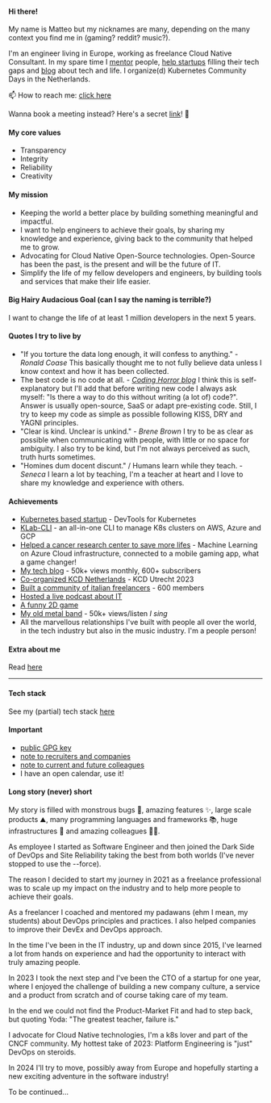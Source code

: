 #### Hi there!

My name is Matteo but my nicknames are many, depending on the many context you find me in (gaming? reddit? music?).

I'm an engineer living in Europe, working as freelance Cloud Native Consultant.
In my spare time I [mentor](https://mb-consulting.dev/mentor) people, [help startups](https://www.mb-consulting.dev/service/mentoring-services) filling their tech gaps and [blog](blog/blog.md) about tech and life.
I organize(d) Kubernetes Community Days in the Netherlands.

📫 How to reach me: [click here](https://mb-consulting.dev/all-links)

Wanna book a meeting instead? Here's a secret [link](https://mb-consulting.dev/secret)! 🤫

#### My core values

- Transparency
- Integrity
- Reliability
- Creativity

#### My mission

- Keeping the world a better place by building something meaningful and impactful.
- I want to help engineers to achieve their goals, by sharing my knowledge and experience, giving back to the community that helped me to grow.
- Advocating for Cloud Native Open-Source technologies. Open-Source has been the past, is the present and will be the future of IT.
- Simplify the life of my fellow developers and engineers, by building tools and services that make their life easier. 

#### Big Hairy Audacious Goal (can I say the naming is terrible?)

I want to change the life of at least 1 million developers in the next 5 years.

#### Quotes I try to live by

- "If you torture the data long enough, it will confess to anything." - _Ronald Coase_ 
This basically thought me to not fully believe data unless I know context and how it has been collected.
- The best code is no code at all. - [_Coding Horror blog_](https://blog.codinghorror.com/the-best-code-is-no-code-at-all/)
I think this is self-explanatory but I'll add that before writing new code I always ask myself: "Is there a way to do this without writing (a lot of) code?". Answer is usually open-source, SaaS or adapt pre-existing code. Still, I try to keep my code as simple as possible following KISS, DRY and YAGNI principles.
- "Clear is kind. Unclear is unkind." - _Brene Brown_
I try to be as clear as possible when communicating with people, with little or no space for ambiguity. I also try to be kind, but I'm not always perceived as such, truth hurts sometimes.
- "Homines dum docent discunt." / Humans learn while they teach. - _Seneca_
I learn a lot by teaching, I'm a teacher at heart and I love to share my knowledge and experience with others.

#### Achievements

- [Kubernetes based startup](https://www.kubelab.com) - DevTools for Kubernetes
- [KLab-CLI](https://github.com/mbianchidev/klab-cli) - an all-in-one CLI to manage K8s clusters on AWS, Azure and GCP
- [Helped a cancer research center to save more lifes](https://www.linkedin.com/pulse/kubelab-netherlands-cancer-institute-partner-around-ai-peter-comstock/?utm_source=rss&utm_campaign=articles_sitemaps&utm_medium=google_news) - Machine Learning on Azure Cloud infrastructure, connected to a mobile gaming app, what a game changer!
- [My tech blog](https://mb-consulting.dev/blog) - 50k+ views monthly, 600+ subscribers
- [Co-organized KCD Netherlands](https://community.cncf.io/kcd-netherlands/) - KCD Utrecht 2023
- [Built a community of italian freelancers](https://www.linkedin.com/groups/14023713/) - 600 members
- [Hosted a live podcast about IT](https://www.twitch.tv/freelancezoo)
- [A funny 2D game](https://github.com/mbianchidev/blockster-2d)
- [My old metal band](https://www.youtube.com/watch?v=XBrvnVmkYJw) - 50k+ views/listen _I sing_
- All the marvellous relationships I've built with people all over the world, in the tech industry but also in the music industry. I'm a people person!

#### Extra about me

Read [here](extra.md)

---

#### Tech stack

See my (partial) tech stack [here](tech-stack.md)

#### Important 

- [public GPG key](files/gpgkey.pub)
- [note to recruiters and companies](note-to-recruiters.md)
- [note to current and future colleagues](note-to-colleagues.md)
- I have an open calendar, use it!

#### Long story (never) short

My story is filled with monstrous bugs 🐞, amazing features ✨, large scale products ⛰️, many programming languages and frameworks 📚, huge infrastructures 🗼 and amazing colleagues 👨‍💻.

As employee I started as Software Engineer and then joined the Dark Side of DevOps and Site Reliability taking the best from both worlds (I've never stopped to use the --force).

The reason I decided to start my journey in 2021 as a freelance professional was to scale up my impact on the industry and to help more people to achieve their goals.

As a freelancer I coached and mentored my padawans (ehm I mean, my students) about DevOps principles and practices. I also helped companies to improve their DevEx and DevOps approach.

In the time I've been in the IT industry, up and down since 2015, I've learned a lot from hands on experience and had the opportunity to interact with truly amazing people.

In 2023 I took the next step and I've been the CTO of a startup for one year, where I enjoyed the challenge of building a new company culture, a service and a product from scratch and of course taking care of my team.

In the end we could not find the Product-Market Fit and had to step back, but quoting Yoda: "The greatest teacher, failure is."

I advocate for Cloud Native technologies, I'm a k8s lover and part of the CNCF community.
My hottest take of 2023: Platform Engineering is "just" DevOps on steroids.

In 2024 I'll try to move, possibly away from Europe and hopefully starting a new exciting adventure in the software industry!

To be continued...
